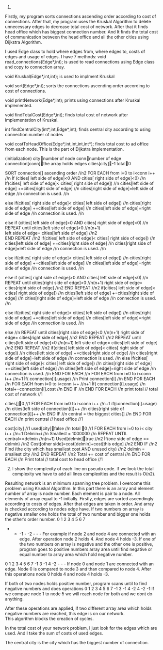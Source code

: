 1) 
Firstly, my program sorts connections ascending order according to cost of connections. After that, my program uses the Kruskal Algorithm to delete unnecessary edges to decrease total cost of network. After that it finds head office which has biggest connection number. And It finds the total cost of communication between the head office and all the other cities using Dijkstra Algorithm. 
 
I used Edge class to hold where edges from, where edges to, costs of edges and usage of edges. 
I have 7 methods: 
void read_connections(Edge*,int); is used to read connections using Edge class and copy to connection array. 
 
void Kruskal(Edge*,int,int); is used to implment Kruskal 
 
void sort(Edge*,int); sorts the connections ascending order according to cost of connections. 
 
void printNetwork(Edge*,int); prints using connections after Kruskal implemented. 
 
void findTotalCost(Edge*,int); finds total cost of network after implementation of Kruskal. 
 
int findCentralCity(int*,int,Edge*,int); finds central city according to using connection number of nodes 
 
void costToHeadOffice(Edge*,int,int,int,int*); 
finds total cost to ad office from each node. This is the part of Dijkstra implementation. 
 
 
(initialization) 
citynumber of node 
connnumber of edge 
connection[conn]the array holds edges 
cities[city]-1 
total0 
 
SORT connection[] ascending order       //n2 
FOR EACH from i=0 to i<conn i++       //n 
 İf (cities[ left side of edge]<0 AND cities[ right side of edge]<0)  //n  
  İf(cities[ left side of edge]< cities[ right side of edge])  //n 
   cities[left side of edge] +=cities[right side of edge]  //n 
   cities[right side of edge]=left side of edge    //n 
connection is used.      //n 
 
  else if(cities[ right side of edge]< cities[ left side of edge])  //n 
   cities[right side of edge] +=cities[left side of edge]  //n 
   cities[left side of edge]=right side of edge    //n 
connection is used.      //n 
 
 else if (cities[ left side of edge]>0 AND cities[ right side of edge]<0) //n 
  REPEAT until cities[left side of edge]<0    //n(n+1)    
	left side of edge= cities[left side of edge]   //n2   
  END REPEAT       //n2 
  if(cities[ left side of edge]< cities[ right side of edge])  //n  
	cities[left side of edge] +=cities[right side of edge]  //n 
	cities[right side of edge]=left side of edge    //n 
	connection is used.      //n 
 
  else if(cities[ right side of edge]< cities[ left side of edge])  //n 
   cities[right side of edge] +=cities[left side of edge]  //n 
   cities[left side of edge]=right side of edge    //n 
connection is used.      //n 
 
 else if (cities[ right side of edge]>0 AND cities[ left side of edge]<0) //n 
  REPEAT until cities[right side of edge]<0    //n(n+1)    right side of edge= cities[right side of edge]   //n2   END REPEAT       //n2 
  if(cities[ left side of edge]< cities[ right side of edge])  //n 
   cities[left side of edge] +=cities[right side of edge]  //n 
   cities[right side of edge]=left side of edge    //n 
	connection is used.      //n 
 
  else if(cities[ right side of edge]< cities[ left side of edge])  //n 
   cities[right side of edge] +=cities[left side of edge]  //n 
   cities[left side of edge]=right side of edge    //n 
	connection is used.      //n 
 
 
 else          //n 
  REPEAT until cities[right side of edge]<0    //n(n+1)    right side of edge= cities[right side of edge]   //n2   END REPEAT       //n2 
  REPEAT until cities[left side of edge]<0    //n(n+1)  left side of edge= cities[left side of edge]   //n2   END REPEAT       //n2 
  if(cities[ left side of edge]< cities[ right side of edge])  //n 
   cities[left side of edge] +=cities[right side of edge]  //n 
   cities[right side of edge]=left side of edge   //n 
   connection is used.      //n 
  else İf(cities[ right side of edge]< cities[ left side of edge])  //n 
   cities[right side of edge] +=cities[left side of edge]  //n 
   cities[left side of edge]=right side of edge   //n 
connection is used.      //n 
END FOR EACH         //n 
FOR EACH from i=0 to i<conn i++       //n+1 
İf( connection[i].usage)        //n 
Print connection[i]       //n 
END FOR EACH         //n 
FOR EACH from i=0 to i<conn i++       //n+1 
İf( connection[i].usage)        //n 
  total+=connection[i].cost      //n 
 END IF         //n 
END FOR EACH          //n 
print total // total cost of network       //1 
 
cities[]0          //1 
FOR EACH from i=0 to i<conn i++       //n+1 
 if(connection[i].usage)       //n 
  cities[left side of connection[i]]++     //n 
  cities[right side of connection[i]]++     //n 
 END IF         //n 
 central = the biggest cities[]       //n 
END FOR EACH         //n 
 print central // head office       //1 
 
 cost[city]         //1 
 used[city]false        //n 
 total 0         //1 
FOR EACH from i=0 to i< city i++       //n+1 
 Delmin=i         //n 
 Smallest = 1000000        //n 
REPEAT UNTIL central==delmin      //n(n+1)  Used[delmin]true       //n2  İf(one side of edge == delmin)     //n2   Cost[other side]=cost[delmin]+cost[this edge]  //n2  END IF        //n2  Find (the city which has smallest cost AND unused city)  //n2 delmin = smallest city       //n2 END REPEAT        //n2 
Total += cost of central       //n 
END FOR EACH         //n 
Print total // total cost to head office       //1 
 
2) I show the complexity of each line on pseudo code. If we look the total complexity we have to add all lines complexities and the result is O(n2). 
 
Resulting network is an minimum spanning tree problem. I overcome this problem using Kruskal Algorithm. In this part there is an array and element number of array is node number. Each element is pair to a node. All elements of array equal to -1 initially. Firstly, edges are sorted ascendingly according to costs of edges. After that edges are taken in order. And array is checked according to nodes edge have. If two numbers on array is negative smaller one holds the total of two number and bigger one holds the other’s order number. 
0 1  2 3  4 5 6 7 
- - -1 - -2 - - - 
For example if node 2 and node 4 are connected with an edge. After operation node 2 holds 4. And node 4 holds -3. 
If one of the two numbers on array is negative and the other one is positive, program goes to positive numbers array area until find negative or equal number to array area which hold negative number. 
  
 0 1  2 3  4 5 6 7
-1 3 -1 4 -2 - - - 
If node 0 and node 1 are connected with an edge. Node 0 is compared to node 3 and than compared to node 4. After this operations node 0 holds 4 and node 4 holds -3. 
 
If both of two nodes holds positive number, program scans until to find negative numbers and does operations 
 0 1  2 3  4 5  6  7 
-1 3 -1 4 -2 4 -2 -1 
If we compare node 1 to node 5 we will reach node for both and we dont do anything. 
 
After these operations are applied, if two different array area which holds negative numbers are reached, this edge is on our network.  
This algorithm blocks the creation of cycles. 
 
In the total cost of your network problem, I just look for the edges which are used. And I take the sum of costs of used edges. 
 
The central city is the city which has the biggest number of connection. 